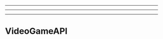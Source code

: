 -------------------------------------------------------------------------------------------
----------------------------------------------------------------------------------------------------
-------------------------------------------------------
# VideoGameAPI
